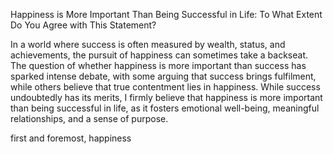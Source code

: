Happiness is More Important Than Being Successful in Life: To What Extent Do You Agree with This Statement?

In a world where success is often measured by wealth, status, and achievements, the pursuit of happiness can sometimes take a backseat. The question of whether happiness is more important than success has sparked intense debate, with some arguing that success brings fulfilment, while others believe that true contentment lies in happiness. While success undoubtedly has its merits, I firmly believe that happiness is more important than being successful in life, as it fosters emotional well-being, meaningful relationships, and a sense of purpose.

first and foremost, happiness 
